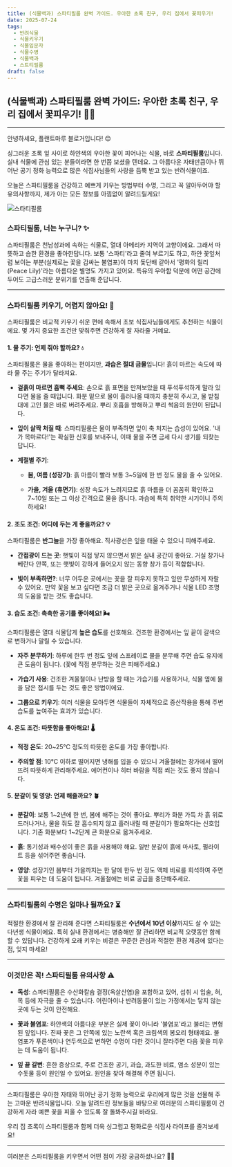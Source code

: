 ```yaml
---
title: (식물백과) 스파티필룸 완벽 가이드. 우아한 초록 친구, 우리 집에서 꽃피우기!
date: 2025-07-24
tags:
  - 반려식물
  - 식물키우기
  - 식물입문자
  - 식물수명
  - 식물백과
  - 스트티필룸
draft: false
---
```


## (식물백과) 스파티필룸 완벽 가이드: 우아한 초록 친구, 우리 집에서 꽃피우기! 🌸🌿

---

안녕하세요, 플랜트마루 블로거입니다! 😊

싱그러운 초록 잎 사이로 하얀색의 우아한 꽃이 피어나는 식물, 바로 **스파티필룸**입니다. 실내 식물에 관심 있는 분들이라면 한 번쯤 보셨을 텐데요. 그 아름다운 자태만큼이나 뛰어난 공기 정화 능력으로 많은 식집사님들의 사랑을 듬뿍 받고 있는 반려식물이죠.

오늘은 스파티필룸을 건강하고 예쁘게 키우는 방법부터 수명, 그리고 꼭 알아두어야 할 유의사항까지, 제가 아는 모든 정보를 아낌없이 알려드릴게요!

![스타티필룸](/images/spathiphyllum.png)

### **스파티필룸, 너는 누구니? ✨**

스파티필룸은 천남성과에 속하는 식물로, 열대 아메리카 지역이 고향이에요. 그래서 따뜻하고 습한 환경을 좋아한답니다. 보통 '스파티'라고 줄여 부르기도 하고, 하얀 꽃잎처럼 보이는 부분(실제로는 꽃을 감싸는 불염포)이 마치 돛단배 같아서 '평화의 릴리(Peace Lily)'라는 아름다운 별명도 가지고 있어요. 특유의 우아함 덕분에 어떤 공간에 두어도 고급스러운 분위기를 연출해 준답니다.

---

### **스파티필룸 키우기, 어렵지 않아요! 🌱**

스파티필룸은 비교적 키우기 쉬운 편에 속해서 초보 식집사님들에게도 추천하는 식물이에요. 몇 가지 중요한 조건만 맞춰주면 건강하게 잘 자라줄 거예요.

#### **1. 물 주기: 언제 줘야 할까요? 💧**

스파티필룸은 물을 좋아하는 편이지만, **과습은 절대 금물**입니다! 흙이 마르는 속도에 따라 물 주는 주기가 달라져요.

- **겉흙이 마르면 흠뻑 주세요**: 손으로 흙 표면을 만져보았을 때 푸석푸석하게 말라 있다면 물을 줄 때입니다. 화분 밑으로 물이 흘러나올 때까지 충분히 주시고, 물 받침대에 고인 물은 바로 버려주세요. 뿌리 호흡을 방해하고 뿌리 썩음의 원인이 된답니다.
    
- **잎이 살짝 처질 때**: 스파티필룸은 물이 부족하면 잎이 축 처지는 습성이 있어요. '내가 목마르다!'는 확실한 신호를 보내주니, 이때 물을 주면 금세 다시 생기를 되찾는답니다.
    
- **계절별 주기**:
    
    - **봄, 여름 (성장기)**: 흙 마름이 빨라 보통 3~5일에 한 번 정도 물을 줄 수 있어요.
        
    - **가을, 겨울 (휴면기)**: 성장 속도가 느려지므로 흙 마름을 더 꼼꼼히 확인하고 7~10일 또는 그 이상 간격으로 물을 줍니다. 과습에 특히 취약한 시기이니 주의하세요!
        

#### **2. 조도 조건: 어디에 두는 게 좋을까요? 💡**

스파티필룸은 **반그늘**을 가장 좋아해요. 직사광선은 잎을 태울 수 있으니 피해주세요.

- **간접광이 드는 곳**: 햇빛이 직접 닿지 않으면서 밝은 실내 공간이 좋아요. 거실 창가나 베란다 안쪽, 또는 햇빛이 강하게 들어오지 않는 동향 창가 등이 적합합니다.
    
- **빛이 부족하면?**: 너무 어두운 곳에서는 꽃을 잘 피우지 못하고 잎만 무성하게 자랄 수 있어요. 만약 꽃을 보고 싶다면 조금 더 밝은 곳으로 옮겨주거나 식물 LED 조명의 도움을 받는 것도 좋습니다.
    

#### **3. 습도 조건: 촉촉한 공기를 좋아해요! 🌬️**

스파티필룸은 열대 식물답게 **높은 습도**를 선호해요. 건조한 환경에서는 잎 끝이 갈색으로 변하거나 말릴 수 있습니다.

- **자주 분무하기**: 하루에 한두 번 정도 잎에 스프레이로 물을 분무해 주면 습도 유지에 큰 도움이 됩니다. (꽃에 직접 분무하는 것은 피해주세요.)
    
- **가습기 사용**: 건조한 겨울철이나 난방을 할 때는 가습기를 사용하거나, 식물 옆에 물을 담은 접시를 두는 것도 좋은 방법이에요.
    
- **그룹으로 키우기**: 여러 식물을 모아두면 식물들이 자체적으로 증산작용을 통해 주변 습도를 높여주는 효과가 있습니다.
    

#### **4. 온도 조건: 따뜻함을 좋아해요! 🌡️**

- **적정 온도**: 20~25°C 정도의 따뜻한 온도를 가장 좋아합니다.
    
- **주의할 점**: 10°C 이하로 떨어지면 냉해를 입을 수 있으니 겨울철에는 창가에서 떨어뜨려 따뜻하게 관리해주세요. 에어컨이나 히터 바람을 직접 쐬는 것도 좋지 않습니다.
    

#### **5. 분갈이 및 영양: 언제 해줄까요? 🪴**

- **분갈이**: 보통 1~2년에 한 번, 봄에 해주는 것이 좋아요. 뿌리가 화분 가득 차 흙 위로 드러나거나, 물을 줘도 잘 흡수되지 않고 흘러내릴 때 분갈이가 필요하다는 신호입니다. 기존 화분보다 1~2단계 큰 화분으로 옮겨주세요.
    
- **흙**: 통기성과 배수성이 좋은 흙을 사용해야 해요. 일반 분갈이 흙에 마사토, 펄라이트 등을 섞어주면 좋습니다.
    
- **영양**: 성장기인 봄부터 가을까지는 한 달에 한두 번 정도 액체 비료를 희석하여 주면 꽃을 피우는 데 도움이 됩니다. 겨울철에는 비료 공급을 중단해주세요.
    

---

### **스파티필룸의 수명은 얼마나 될까요? ⏳**

적절한 환경에서 잘 관리해 준다면 스파티필룸은 **수년에서 10년 이상**까지도 살 수 있는 다년생 식물이에요. 특히 실내 환경에서는 병충해만 잘 관리하면 비교적 오랫동안 함께할 수 있답니다. 건강하게 오래 키우는 비결은 꾸준한 관심과 적절한 환경 제공에 있다는 점, 잊지 마세요!

---

### **이것만은 꼭! 스파티필룸 유의사항 ⚠️**

- **독성**: 스파티필룸은 수산화칼슘 결정(옥살산염)을 포함하고 있어, 섭취 시 입술, 혀, 목 등에 자극을 줄 수 있습니다. 어린아이나 반려동물이 있는 가정에서는 닿지 않는 곳에 두는 것이 안전해요.
    
- **꽃과 불염포**: 하얀색의 아름다운 부분은 실제 꽃이 아니라 '불염포'라고 불리는 변형된 잎입니다. 진짜 꽃은 그 안쪽에 있는 노란색 혹은 크림색의 봉오리 형태예요. 불염포가 푸른색이나 연두색으로 변하면 수명이 다한 것이니 잘라주면 다음 꽃을 피우는 데 도움이 됩니다.
    
- **잎 끝 갈변**: 흔한 증상으로, 주로 건조한 공기, 과습, 과도한 비료, 염소 성분이 있는 수돗물 등이 원인일 수 있어요. 원인을 찾아 해결해 주면 됩니다.
    

---

스파티필룸은 우아한 자태와 뛰어난 공기 정화 능력으로 우리에게 많은 것을 선물해 주는 고마운 반려식물입니다. 오늘 알려드린 정보들을 바탕으로 여러분의 스파티필룸이 건강하게 자라 예쁜 꽃을 피울 수 있도록 잘 돌봐주시길 바라요.

우리 집 초록이 스파티필룸과 함께 더욱 싱그럽고 평화로운 식집사 라이프를 즐겨보세요!

---

여러분은 스파티필룸을 키우면서 어떤 점이 가장 궁금하셨나요?  🌱🌸